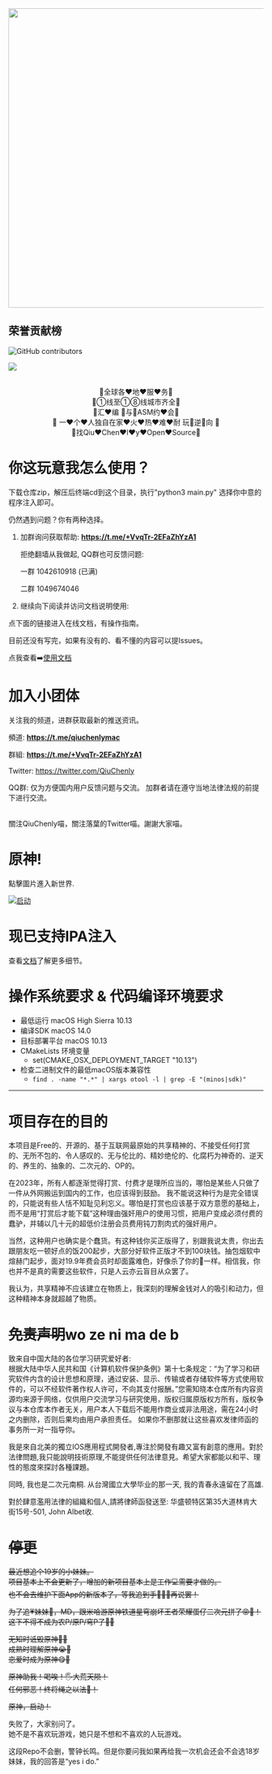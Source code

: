 <a href="https://github.com/QiuChenly/InjectLib">
<img src="./style.svg" width="800" height="590">
</a>

## 荣誉贡献榜
![GitHub contributors](https://img.shields.io/github/contributors/QiuChenly/InjectLib.svg?style=flat-square)

<a href="https://github.com/QiuChenly/InjectLib/graphs/contributors">
  <img src="https://contrib.rocks/image?repo=QiuChenly/InjectLib" />
</a>
<br />
<br />
<p align="center">🔞全球各❤️地❤️服❤️务🔞<br/>
🔞①线至①⑧线城市齐全🔞<br/>
🔞汇❤️编 🚗与🤤ASM约❤️会🔞<br/>
🔞 一❤️个❤️人独自在家❤️火❤️热❤️难❤️耐 玩🔞逆🔞向 🔞<br/>
🔞找Qiu❤️Chen❤️l❤️y❤️Open❤️Source🔞<br/></p>

# 你这玩意我怎么使用？

下载仓库zip，解压后终端cd到这个目录，执行"python3 main.py" 选择你中意的程序注入即可。

仍然遇到问题？你有两种选择。

1. 加群询问获取帮助: **https://t.me/+VvqTr-2EFaZhYzA1**

    拒绝翻墙从我做起, QQ群也可反馈问题: 

    一群 1042610918 (已满)

    二群 1049674046 
    
2. 继续向下阅读并访问文档说明使用:

点下面的链接进入在线文档，有操作指南。

目前还没有写完，如果有没有的、看不懂的内容可以提Issues。

点我查看➡️[使用文档](https://qiuchenlyopensource.github.io/Documentaions/)

# 加入小团体

关注我的频道，进群获取最新的推送资讯。

頻道: **<https://t.me/qiuchenlymac>**

群組: **https://t.me/+VvqTr-2EFaZhYzA1**

Twitter: https://twitter.com/QiuChenly

QQ群: 
仅为方便国内用户反馈问题与交流。
加群者请在遵守当地法律法规的前提下进行交流。

<br>
關注QiuChenly喵，關注落葉的Twitter喵。謝謝大家喵。

# 原神!

點擊圖片進入新世界.

[![启动](https://i2.hdslb.com/bfs/archive/966fe6fe2c1329919bb8972d69fb8c09d17047cc.jpg@100w_100h_1c.png)](imgs/bengbuzhule.mp4)

# 现已支持IPA注入

查看[文档](./iOSHijack/readme.md)了解更多细节。

# 操作系统要求 & 代码编译环境要求

- 最低运行 macOS High Sierra 10.13
- 编译SDK macOS 14.0
- 目标部署平台 macOS 10.13
- CMakeLists 环境变量
    - set(CMAKE_OSX_DEPLOYMENT_TARGET "10.13")
- 检查二进制文件的最低macOS版本兼容性
    - ```find . -name "*.*" | xargs otool -l | grep -E "(minos|sdk)"```

***

# 项目存在的目的

本项目是Free的、开源的、基于互联网最原始的共享精神的、不接受任何打赏的、无所不包的、令人感叹的、无与伦比的、精妙绝伦的、化腐朽为神奇的、逆天的、养生的、抽象的、二次元的、OP的。

在2023年，所有人都逐渐觉得打赏、付费才是理所应当的，哪怕是某些人只做了一件从外网搬运到国内的工作，也应该得到鼓励。
我不能说这种行为是完全错误的，只能说有些人恬不知耻见利忘义。哪怕是打赏也应该基于双方意愿的基础上，而不是用“打赏后才能下载”这种理由强奸用户的使用习惯，把用户变成必须付费的蠢驴，并辅以几十元的超低价注册会员费用钝刀割肉式的强奸用户。

当然，这种用户也确实是个蠢货。有这种钱你买正版得了，别跟我说太贵，你出去跟朋友吃一顿好点的饭200起步，大部分好软件正版才不到100块钱。抽包烟软中煊赫门起步，面对19.9年费会员时却面露难色，好像杀了你的🐎一样。相信我，你也并不是真的需要这些软件，只是人云亦云盲目从众罢了。

我认为，共享精神不应该建立在物质上，我深刻的理解金钱对人的吸引和动力，但这种精神本身就超越了物质。

# ~~免责声明~~wo ze ni ma de b

致来自中国大陆的各位学习研究爱好者:<br>
根据大陆中华人民共和国《计算机软件保护条例》第十七条规定：“为了学习和研究软件内含的设计思想和原理，通过安装、显示、传输或者存储软件等方式使用软件的，可以不经软件著作权人许可，不向其支付报酬。”您需知晓本仓库所有内容资源均来源于网络，仅供用户交流学习与研究使用，版权归属原版权方所有，版权争议与本仓库本作者无关，用户本人下载后不能用作商业或非法用途，需在24小时之内删除，否则后果均由用户承担责任。
如果你不删那就让这些喜欢发律师函的事务所一对一指导你。

我是來自北美的獨立IOS應用程式開發者,專注於開發有趣又富有創意的應用。對於法律問題,我只能說明技術原理,不能提供任何法律意見。希望大家都能以和平、理性的態度來探討各種課題。

同時, 我也是二次元南桐. 从台灣國立大學毕业的那一天, 我的青春永遠留在了高雄.

對於肆意濫用法律的組織和個人,請將律師函發送至: 华盛顿特区第35大道林肯大街15号-501, John Albet收.

# ~~停更~~

~~最近想追个19岁的小妹妹。<br>
项目基本上不会更新了，增加的新项目基本上是工作💻需要才做的。<br>
也不会去维护下面App的新版本了，等我追到手🧑‍🤝‍🧑再说罢！<br>~~

~~为了追💗妹妹👧，MD，跟米哈游原神铁道星穹崩坏王者荣耀蛋仔二次元拼了😡👊！<br>
这下不得不成为农P/原P/穹P了🙏🙏<br>~~

~~无知时诋毁原神🫤🙏<br>
成熟时理解原神😭🙏<br>
恋爱时成为原神😋🙏<br>~~

~~原神助我！喝唉！🖐大荒天陨！️<br>
任何邪恶！终将绳之以法👮！<br>~~

~~原神，启动！~~

失败了，大家别问了。 <br>
她不是不喜欢玩游戏，她只是不想和不喜欢的人玩游戏。<br/>

这段Repo不会删，警钟长鸣。但是你要问我如果再给我一次机会还会不会选18岁妹妹，我的回答是“yes i do.”

